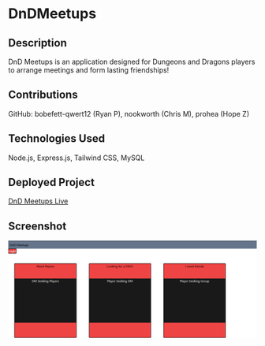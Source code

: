 # DnDMeetups

## Description

DnD Meetups is an application designed for Dungeons and Dragons players to arrange meetings and form lasting friendships!

## Contributions

GitHub: bobefett-qwert12 (Ryan P), nookworth (Chris M), prohea (Hope Z)

## Technologies Used

Node.js, Express.js, Tailwind CSS, MySQL

## Deployed Project

[DnD Meetups Live]()

## Screenshot
![DnDMeetups](./config/image1.png)
